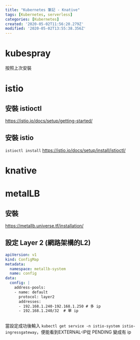 ```yaml
---
title: "Kubernetes 筆記 - Knative"
tags: [Kubernetes, serverless]
categories: [Kubernetes]
created: '2020-05-02T11:56:20.279Z'
modified: '2020-05-02T13:55:38.356Z'
---
```


# kubespray
按照上次安裝
# istio
## 安裝 istioctl 
https://istio.io/docs/setup/getting-started/
## 安裝 istio
`istioctl install`
https://istio.io/docs/setup/install/istioctl/

# knative
# metalLB
## 安裝 
https://metallb.universe.tf/installation/

## 設定 Layer 2 (網路架構的L2)
```yaml
apiVersion: v1
kind: ConfigMap
metadata:
  namespace: metallb-system
  name: config
data:
  config: |
    address-pools:
    - name: default
      protocol: layer2
      addresses:
      - 192.168.1.240-192.168.1.250 # 多 ip
      - 192.168.1.240/32  # 單 ip
      
```

當設定成功後輸入 `kubectl get service -n istio-system istio-ingressgateway`，便能看到EXTERNAL-IP從 PENDING 變成有 ip